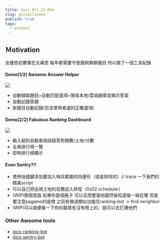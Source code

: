 ```yaml
---
title: Gics All In One
slug: gicsallinone
publish: true
tags:
  - project
---
```


## Ｍotivation

女婕思初賽實在太痛苦 每年都需要守夜跟刷無聊題目 所以做了一個工具紀錄

#### Demo(1/2) Awsome Answer Helper
![](https://raw.githubusercontent.com/laudantstolam/gics-all-in-one/main/demo/useccase_demo.gif)
- 自動擷取題目+自動匹配選項+搜尋本地/雲端題庫並顯示答案
- 自動記錄答題
- 新題目自動記錄(包含使用者選的正確選項)

#### Demo(2/2) Fabulous Ranking Dashboard
![](https://raw.githubusercontent.com/laudantstolam/gics-all-in-one/main/demo/dashboard.jpg)
- 輸入組別自動查詢該組答對題數/土地/分數
- 全員排行榜一覽
- 即時排行榜顯示

####  Even Sentry?!!
- 使用快捷鍵添加要加入哨兵範圍的四邊形（或是排除的）// trace 一下我們的精美script
- 可以自己把巡視土地的任務加入排程（0x02 scheduler）
- (WIP)換個思路 如果你是個瘋子 可以去爬整張地圖然後知道每一組在哪 但是要注意pagamo的座標 之前有做過類似功能在ranking-bot -> find nerighbor
- (WIP)可以順便看一下你的鄰居有沒有榜上的，就可以去打爆他們

### Other Awsome tools
- [gics-ranking-bot](https://github.com/2025gics/gics-ranking-bot)
- [gics-sentry-bot](https://github.com/idkidkidkidkidkidkidkidk/gics-sentry-bot)